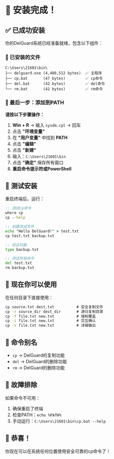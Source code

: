 # 🎉 安装完成！

## ✅ 已成功安装

你的DelGuard系统已经准备就绪，包含以下组件：

### 📁 已安装的文件
```
C:\Users\21601\bin\
├── delguard.exe (4,480,512 bytes)  ✅ 主程序
├── cp.bat       (47 bytes)         ✅ cp命令
├── del.bat      (42 bytes)         ✅ del命令
└── rm.bat       (42 bytes)         ✅ rm命令
```

### 🎯 最后一步：添加到PATH

**请按以下步骤操作：**

1. **Win + R** → 输入 `sysdm.cpl` → 回车
2. 点击 **"环境变量"**
3. 在 **"用户变量"** 中找到 **PATH**
4. 点击 **"编辑"**
5. 点击 **"新建"**
6. 输入：`C:\Users\21601\bin`
7. 点击 **"确定"** 保存所有窗口
8. **重启命令提示符或PowerShell**

## 🧪 测试安装

重启终端后，运行：

```cmd
:: 测试cp命令
where cp
cp --help

:: 创建测试文件
echo "Hello DelGuard!" > test.txt
cp test.txt backup.txt

:: 验证功能
type backup.txt

:: 测试所有命令
del test.txt
rm backup.txt
```

## 🚀 现在你可以使用

在任何目录下直接使用：

```cmd
cp source.txt dest.txt          # 安全复制文件
cp -r source_dir dest_dir       # 递归复制目录
cp -f file.txt new.txt          # 强制覆盖
cp -i file.txt new.txt          # 交互确认
cp -v file.txt new.txt          # 详细输出
```

## 📝 命令别名
- `cp` → DelGuard的复制功能
- `del` → DelGuard的删除功能
- `rm` → DelGuard的删除功能

## 🔧 故障排除

如果命令不可用：
1. 确保重启了终端
2. 检查PATH：`echo %PATH%`
3. 手动运行：`C:\Users\21601\bin\cp.bat --help`

## 🎊 恭喜！
你现在可以在系统任何位置使用安全可靠的cp命令了！